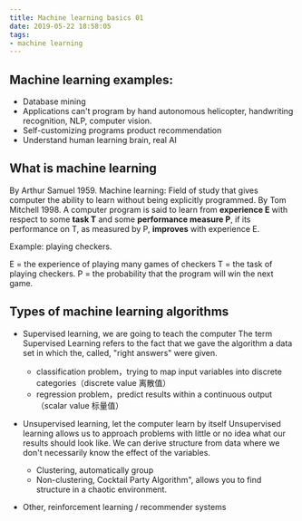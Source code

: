 ```yaml
---
title: Machine learning basics 01
date: 2019-05-22 18:58:05
tags: 
- machine learning
---
```


## Machine learning examples:
- Database mining 
- Applications can't program by hand
  autonomous helicopter, handwriting recognition, NLP, computer vision.
- Self-customizing programs
  product recommendation
- Understand human learning 
  brain, real AI

## What is machine learning

By Arthur Samuel 1959. Machine learning: Field of study that gives computer the ability to learn without being explicitly programmed.
By Tom Mitchell 1998. A computer program is said to learn from **experience E** with respect to some **task T** and some **performance measure P**, if its performance on T, as measured by P, **improves** with experience E. 

Example: playing checkers.

E = the experience of playing many games of checkers
T = the task of playing checkers.
P = the probability that the program will win the next game.

## Types of machine learning algorithms
- Supervised learning, we are going to teach the computer
  The term Supervised Learning refers to the fact that we gave the algorithm a data set in which the, called, "right answers" were given.
  - classification problem，trying to map input variables into discrete categories（discrete value 离散值）
  - regression problem，predict results within a continuous output（scalar value 标量值）
- Unsupervised learning, let the computer learn by itself
  Unsupervised learning allows us to approach problems with little or no idea what our results should look like. We can derive structure from data where we don't necessarily know the effect of the variables.
  - Clustering, automatically group
  - Non-clustering, Cocktail Party Algorithm", allows you to find structure in a chaotic environment.
  
- Other, reinforcement learning / recommender systems